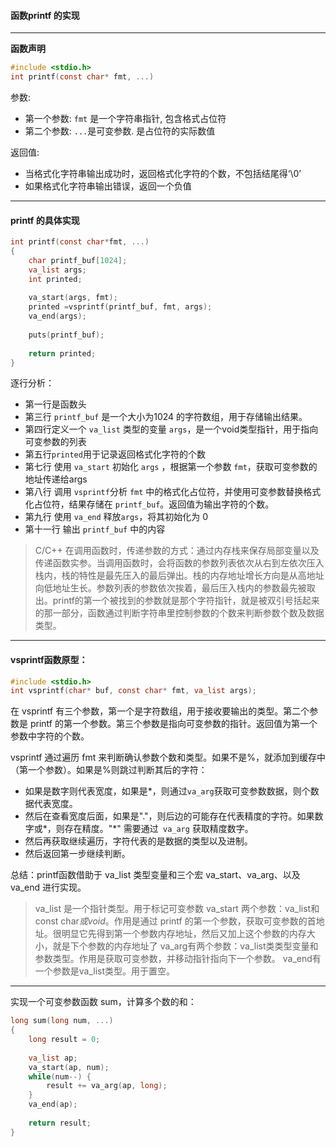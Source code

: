 ####  函数printf 的实现

***

**函数声明**

```c
#include <stdio.h>
int printf(const char* fmt, ...)
```

参数:

- 第一个参数: `fmt` 是一个字符串指针, 包含格式占位符
- 第二个参数: `...`是可变参数. 是占位符的实际数值 

返回值:
- 	当格式化字符串输出成功时，返回格式化字符的个数，不包括结尾得‘\0’
- 	如果格式化字符串输出错误，返回一个负值

***

#### printf 的具体实现
```c
int printf(const char*fmt, ...)
{
	char printf_buf[1024];
	va_list args;
	int printed;
	
	va_start(args, fmt);
	printed =vsprintf(printf_buf, fmt, args);
	va_end(args);
	
	puts(printf_buf);
	
	return printed;
}
```

逐行分析：

- 第一行是函数头
- 第三行 `printf_buf` 是一个大小为1024 的字符数组，用于存储输出结果。
- 第四行定义一个 `va_list` 类型的变量 `args`，是一个void类型指针，用于指向可变参数的列表
- 第五行`printed`用于记录返回格式化字符的个数
- 第七行 使用 `va_start` 初始化 `args` ，根据第一个参数 `fmt`，获取可变参数的地址传递给args
-  第八行 调用 `vsprintf`分析 `fmt` 中的格式化占位符，并使用可变参数替换格式化占位符，结果存储在 `printf_buf`。返回值为输出字符的个数。
- 第九行 使用 `va_end` 释放`args`，将其初始化为 0
- 第十一行 输出 `printf_buf` 中的内容

> C/C++ 在调用函数时，传递参数的方式：通过内存栈来保存局部变量以及传递函数实参。当调用函数时，会将函数的参数列表依次从右到左依次压入栈内，栈的特性是最先压入的最后弹出。栈的内存地址增长方向是从高地址向低地址生长。参数列表的参数依次挨着，最后压入栈内的参数最先被取出。printf的第一个被找到的参数就是那个字符指针，就是被双引号括起来的那一部分，函数通过判断字符串里控制参数的个数来判断参数个数及数据类型。

***

#### vsprintf函数原型：

```c
#include <stdio.h>
int vsprintf(char* buf, const char* fmt, va_list args);
```

在 vsprintf 有三个参数，第一个是字符数组，用于接收要输出的类型。第二个参数是 printf 的第一个参数。第三个参数是指向可变参数的指针。返回值为第一个参数中字符的个数。

vsprintf 通过遍历 fmt 来判断确认参数个数和类型。如果不是%，就添加到缓存中（第一个参数）。如果是%则跳过判断其后的字符：
- 如果是数字则代表宽度，如果是\*，则通过`va_arg`获取可变参数数据，则个数据代表宽度。
- 然后在查看宽度后面，如果是"."，则后边的可能存在代表精度的字符。如果数字或\*，则存在精度。"\*" 需要通过` va_arg` 获取精度数字。
- 然后再获取继续遍历，字符代表的是数据的类型以及进制。
- 然后返回第一步继续判断。

总结：printf函数借助于 va_list 类型变量和三个宏 va_start、va_arg、以及 va_end 进行实现。

>va_list 是一个指针类型。用于标记可变参数
>va_start 两个参数：va_list和 const char*或void*。作用是通过 printf 的第一个参数，获取可变参数的首地址。很明显它先得到第一个参数内存地址，然后又加上这个参数的内存大小，就是下个参数的内存地址了
>va_arg有两个参数：va_list类类型变量和参数类型。作用是获取可变参数，并移动指针指向下一个参数。
>va_end有一个参数是va_list类型。用于置空。

***

实现一个可变参数函数 sum，计算多个数的和：

```c
long sum(long num, ...)
{
	long result = 0;
    
	va_list ap;
	va_start(ap, num);
	while(num--) {
		result += va_arg(ap, long);
	}
	va_end(ap);
	
	return result;
}
```


